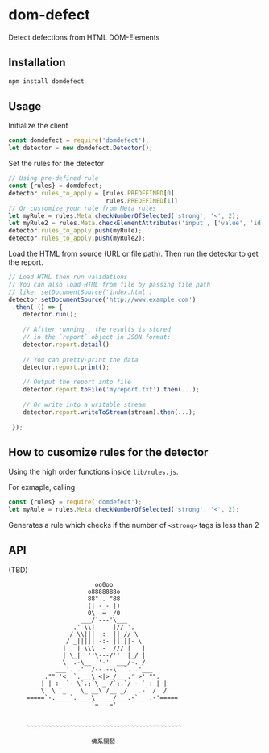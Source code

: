 dom-defect
=================
Detect defections from HTML DOM-Elements

## Installation

```bash
npm install domdefect
```

## Usage

Initialize the client

```javascript
const domdefect = require('domdefect');
let detector = new domdefect.Detector();
```
Set the rules for the detector

```javascript
// Using pre-defined rule
const {rules} = domdefect;
detector.rules_to_apply = [rules.PREDEFINED[0],
						   rules.PREDEFINED[1]]
// Or customize your rule from Meta rules
let myRule = rules.Meta.checkNumberOfSelected('strong', '<', 2);
let myRule2 = rules.Meta.checkElementAttributes('input', ['value', 'id', 'yo']);
detector.rules_to_apply.push(myRule);
detector.rules_to_apply.push(myRule2);
```

Load the HTML from source (URL or file path).
Then run the detector to get the report.

```javascript
// Load HTML then run validations
// You can also load HTML from file by passing file path
// like: setDocumentSource('index.html')
detector.setDocumentSource('http://www.example.com')
 .then( () => {
    detector.run();
    
    // Aftter running , the results is stored 
    // in the `report` object in JSON format:
    detector.report.detail()
    
    // You can pretty-print the data
    detector.report.print();
    
    // Output the report into file
    detector.report.toFile('myreport.txt').then(...);
    
    // Or write into a writable stream
    detector.report.writeToStream(stream).then(...);
    
 });

```
## How to cusomize rules for the detector
Using the high order functions inside `lib/rules.js`.

For exmaple, calling

```javascript
const {rules} = require('domdefect');
let myRule = rules.Meta.checkNumberOfSelected('strong', '<', 2);
```
Generates a rule which checks if the number of `<strong>` tags is less than 2

## API
(TBD)





```
                       _oo0oo_
                      o8888888o
                      88" . "88
                      (| -_- |)
                      0\  =  /0
                    ___/`---'\___
                  .' \\|     |// '.
                 / \\|||  :  |||// \
                / _||||| -:- |||||- \
               |   | \\\  -  /// |   |
               | \_|  ''\---/''  |_/ |
               \  .-\__  '-'  ___/-. /
             ___'. .'  /--.--\  `. .'___
          ."" '<  `.___\_<|>_/___.' >' "".
         | | :  `- \`.;`\ _ /`;.`/ - ` : | |
         \  \ `_.   \_ __\ /__ _/   .-` /  /
     =====`-.____`.___ \_____/___.-`___.-'=====
                       `=---='


     ~~~~~~~~~~~~~~~~~~~~~~~~~~~~~~~~~~~~~~~~~~~

                       佛系開發
```
